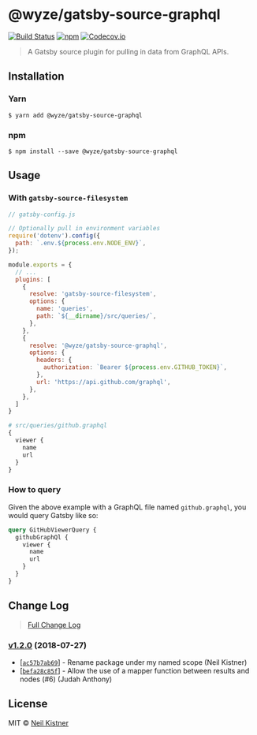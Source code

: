 # @wyze/gatsby-source-graphql

[![Build Status][travis-image]][travis-url]
[![npm][npm-image]][npm-url]
[![Codecov.io][codecov-image]][codecov-url]

> A Gatsby source plugin for pulling in data from GraphQL APIs.

## Installation

### Yarn

```
$ yarn add @wyze/gatsby-source-graphql
```

### npm

```
$ npm install --save @wyze/gatsby-source-graphql
```

## Usage

### With `gatsby-source-filesystem`

```js
// gatsby-config.js

// Optionally pull in environment variables
require('dotenv').config({
  path: `.env.${process.env.NODE_ENV}`,
});

module.exports = {
  // ...
  plugins: [
    {
      resolve: 'gatsby-source-filesystem',
      options: {
        name: 'queries',
        path: `${__dirname}/src/queries/`,
      },
    },
    {
      resolve: '@wyze/gatsby-source-graphql',
      options: {
        headers: {
          authorization: `Bearer ${process.env.GITHUB_TOKEN}`,
        },
        url: 'https://api.github.com/graphql',
      },
    },
  ]
}
```

```graphql
# src/queries/github.graphql
{
  viewer {
    name
    url
  }
}
```

### How to query

Given the above example with a GraphQL file named `github.graphql`, you would query Gatsby like so:

```graphql
query GitHubViewerQuery {
  githubGraphQl {
    viewer {
      name
      url
    }
  }
}
```

## Change Log

> [Full Change Log](changelog.md)

### [v1.2.0](https://github.com/wyze/gatsby-source-graphql/releases/tag/v1.2.0) (2018-07-27)

* [[`ac57b7ab69`](https://github.com/wyze/gatsby-source-graphql/commit/ac57b7ab69)] - Rename package under my named scope (Neil Kistner)
* [[`befa28c85f`](https://github.com/wyze/gatsby-source-graphql/commit/befa28c85f)] - Allow the use of a mapper function between results and nodes (#6) (Judah Anthony)

## License

MIT © [Neil Kistner](//neilkistner.com)

[travis-image]: https://img.shields.io/travis/wyze/gatsby-source-graphql.svg?style=flat-square
[travis-url]: https://travis-ci.org/wyze/gatsby-source-graphql

[npm-image]: https://img.shields.io/npm/v/@wyze/gatsby-source-graphql.svg?style=flat-square
[npm-url]: https://npmjs.com/package/@wyze/gatsby-source-graphql

[codecov-image]: https://img.shields.io/codecov/c/github/wyze/gatsby-source-graphql.svg?style=flat-square
[codecov-url]: https://codecov.io/github/wyze/gatsby-source-graphql
